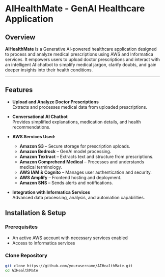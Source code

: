 # AIHealthMate - GenAI Healthcare Application

## Overview

**AIHealthMate** is a Generative AI-powered healthcare application designed to process and analyze medical prescriptions using AWS and Informatica services. It empowers users to upload doctor prescriptions and interact with an intelligent AI chatbot to simplify medical jargon, clarify doubts, and gain deeper insights into their health conditions.

---

## Features

- **Upload and Analyze Doctor Prescriptions**  
  Extracts and processes medical data from uploaded prescriptions.

- **Conversational AI Chatbot**  
  Provides simplified explanations, medication details, and health recommendations.

- **AWS Services Used:**
  - **Amazon S3** – Secure storage for prescription uploads.
  - **Amazon Bedrock** – GenAI model processing.
  - **Amazon Textract** – Extracts text and structure from prescriptions.
  - **Amazon Comprehend Medical** – Processes and understands medical terminology.
  - **AWS IAM & Cognito** – Manages user authentication and security.
  - **AWS Amplify** – Frontend hosting and deployment.
  - **Amazon SNS** – Sends alerts and notifications.

- **Integration with Informatica Services**  
  Advanced data processing, analysis, and automation capabilities.

## Installation & Setup

### Prerequisites

- An active AWS account with necessary services enabled
- Access to Informatica services

### Clone Repository

```bash
git clone https://github.com/yourusername/AIHealthMate.git
cd AIHealthMate
